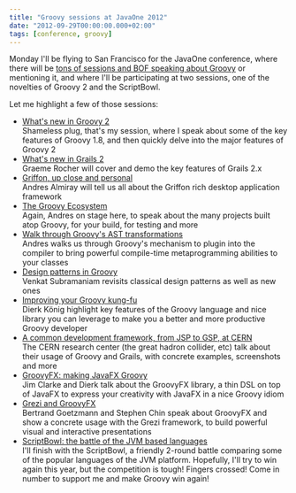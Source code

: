 ```yaml
---
title: "Groovy sessions at JavaOne 2012"
date: "2012-09-29T00:00:00.000+02:00"
tags: [conference, groovy]
---
```


Monday I'll be flying to San Francisco for the JavaOne conference, where there will be [tons of sessions and BOF speaking about Groovy](https://oracleus.activeevents.com/connect/search.ww?event=javaone#loadSearch-event=javaone&searchPhrase=groovy&searchType=session&tc=0&sortBy=titleSort&p=&i(11424)=&i(10050)=&i(10090)=&i(10092)=&i(11842)=&i(10086)=) or mentioning it, and where I'll be participating at two sessions, one of the novelties of Groovy 2 and the ScriptBowl.  

Let me highlight a few of those sessions:  

*   [What's new in Groovy 2](https://oracleus.activeevents.com/connect/sessionDetail.ww?SESSION_ID=6505)  
    Shameless plug, that's my session, where I speak about some of the key features of Groovy 1.8, and then quickly delve into the major features of Groovy 2
*   [What's new in Grails 2](https://oracleus.activeevents.com/connect/sessionDetail.ww?SESSION_ID=7945)  
    Graeme Rocher will cover and demo the key features of Grails 2.x
*   [Griffon, up close and personal](https://oracleus.activeevents.com/connect/sessionDetail.ww?SESSION_ID=5106)  
    Andres Almiray will tell us all about the Griffon rich desktop application framework
*   [The Groovy Ecosystem](https://oracleus.activeevents.com/connect/sessionDetail.ww?SESSION_ID=5100)  
    Again, Andres on stage here, to speak about the many projects built atop Groovy, for your build, for testing and more
*   [Walk through Groovy's AST transformations](https://oracleus.activeevents.com/connect/sessionDetail.ww?SESSION_ID=5102)  
    Andres walks us through Groovy's mechanism to plugin into the compiler to bring powerful compile-time metaprogramming abilities to your classes
*   [Design patterns in Groovy](https://oracleus.activeevents.com/connect/sessionDetail.ww?SESSION_ID=3469)  
    Venkat Subramaniam revisits classical design patterns as well as new ones
*   [Improving your Groovy kung-fu](https://oracleus.activeevents.com/connect/sessionDetail.ww?SESSION_ID=4857)  
    Dierk König highlight key features of the Groovy language and nice library you can leverage to make you a better and more productive Groovy developer
*   [A common development framework, from JSP to GSP, at CERN](https://oracleus.activeevents.com/connect/sessionDetail.ww?SESSION_ID=5045)  
    The CERN research center (the great hadron collider, etc) talk about their usage of Groovy and Grails, with concrete examples, screenshots and more
*   [GroovyFX: making JavaFX Groovy](https://oracleus.activeevents.com/connect/sessionDetail.ww?SESSION_ID=2813)  
    Jim Clarke and Dierk talk about the GroovyFX library, a thin DSL on top of JavaFX to express your creativity with JavaFX in a nice Groovy idiom
*   [Grezi and GroovyFX](https://oracleus.activeevents.com/connect/sessionDetail.ww?SESSION_ID=5486)  
    Bertrand Goetzmann and Stephen Chin speak about GroovyFX and show a concrete usage with the Grezi framework, to build powerful visual and interactive presentations
*   [ScriptBowl: the battle of the JVM based languages](https://oracleus.activeevents.com/connect/sessionDetail.ww?SESSION_ID=3257)  
    I'll finish with the ScriptBowl, a friendly 2-round battle comparing some of the popular languages of the JVM platform. Hopefully, I'll try to win again this year, but the competition is tough! Fingers crossed! Come in number to support me and make Groovy win again!